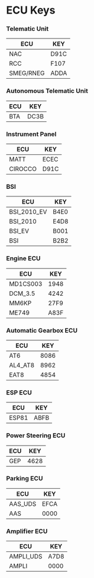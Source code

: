 
# ECU Keys

### Telematic Unit
| ECU | KEY |
|--|--|
| NAC | D91C |
| RCC | F107 |
| SMEG/RNEG | ADDA |

### Autonomous Telematic Unit
| ECU | KEY |
|--|--|
| BTA | DC3B |

### Instrument Panel
| ECU | KEY |
|--|--|
| MATT | ECEC |
| CIROCCO | D91C |

### BSI
| ECU | KEY |
|--|--|
| BSI_2010_EV | B4E0 |
| BSI_2010 | E4D8 |
| BSI_EV | B001 |
| BSI | B2B2 |

### Engine ECU
| ECU | KEY |
|--|--|
| MD1CS003 | 1948 |
| DCM_3.5 | 4242 |
| MM6KP | 27F9 |
| ME749 | A83F |

### Automatic Gearbox ECU
| ECU | KEY |
|--|--|
| AT6 | 8086 |
| AL4_AT8 | 8962 |
| EAT8 | 4854 |

### ESP ECU
| ECU | KEY |
|--|--|
| ESP81 | ABFB |

### Power Steering ECU
| ECU | KEY |
|--|--|
| GEP | 4628 |

### Parking ECU
| ECU | KEY |
|--|--|
| AAS_UDS | EFCA |
| AAS | 0000 |

### Amplifier ECU
| ECU | KEY |
|--|--|
| AMPLI_UDS | A7D8 |
| AMPLI | 0000 |